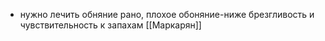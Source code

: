 * нужно лечить обняние рано, плохое обоняние-ниже брезгливость и чувствительность к запахам
[[Маркарян]]